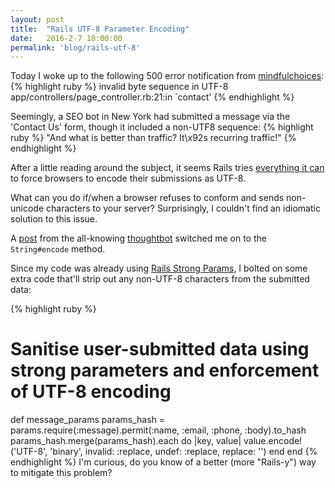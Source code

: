 ```yaml
---
layout: post
title:  "Rails UTF-8 Parameter Encoding"
date:   2016-2-7 18:00:00
permalink: 'blog/rails-utf-8'
---
```


Today I woke up to the following 500 error notification from [mindfulchoices](https://www.mindfulchoices.co.uk):
{% highlight ruby %}
invalid byte sequence in UTF-8
  app/controllers/page_controller.rb:21:in `contact'
{% endhighlight %}

Seemingly, a SEO bot in New York had submitted a message via the 'Contact Us' form, though it included a non-UTF8 sequence:
{% highlight ruby %}
"And what is better than traffic? It\x92s recurring traffic!"
{% endhighlight %}

After a little reading around the subject, it seems Rails tries [everything it can](http://intertwingly.net/blog/2010/07/29/Rails-and-Snowmen) to force browsers to encode their submissions as UTF-8.  

What can you do if/when a browser refuses to conform and sends non-unicode characters to your server? Surprisingly, I couldn't find an idiomatic solution to this issue.

A [post](https://robots.thoughtbot.com/fight-back-utf-8-invalid-byte-sequences) from the all-knowing [thoughtbot](https://thoughtbot.com/) switched me on to the `String#encode` method.  

Since my code was already using [Rails Strong Params](http://edgeguides.rubyonrails.org/action_controller_overview.html#strong-parameters), I bolted on some extra code that'll strip out any non-UTF-8 characters from the submitted data:

{% highlight ruby %}
# Sanitise user-submitted data using strong parameters and enforcement of UTF-8 encoding
  def message_params
    params_hash = params.require(:message).permit(:name, :email, :phone, :body).to_hash
    params_hash.merge(params_hash).each do |key, value|
      value.encode!('UTF-8', 'binary', invalid: :replace, undef: :replace, replace: '')
    end
  end
{% endhighlight %}
I'm curious, do you know of a better (more "Rails-y") way to mitigate this problem?
